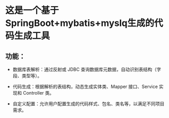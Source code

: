 # 这是一个基于SpringBoot+mybatis+myslq生成的代码生成工具
## 功能：

   - 数据库表解析：通过反射或 JDBC 查询数据库元数据，自动识别表结构（字段、类型等）。

   - 代码生成：根据解析的表结构，动态生成实体类、Mapper 接口、Service 实现和 Controller 类。

   - 自定义配置：允许用户配置生成的代码样式、包名、类名等，以满足不同项目需求。

